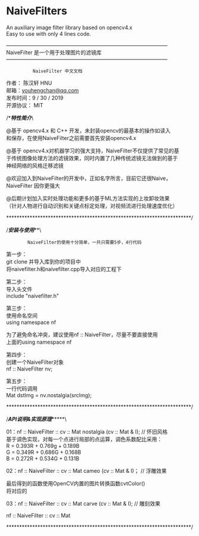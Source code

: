 # NaiveFilters
An auxiliary image filter library based on opencv4.x  
Easy to use with only 4 lines code.
  
———————————————————————————————    
	       NaiveFilter 是一个用于处理图片的滤镜库   
———————————————————————————————  
  
		      NaiveFilter 中文文档  
  
作者： 陈汉轩 HNU  
邮箱：youhengchan@qq.com  
发布时间：9 / 30 / 2019  
开源协议： MIT    
  
/********************************特性简介*******************************\  
  
@基于 opencv4.x 和 C++ 开发，未封装opencv的最基本的操作如读入  
和保存，在使用NaiveFilter之前需要首先安装opencv4.x  
  
@基于 opencv4.x对机器学习的强大支持，NaiveFilter不仅提供了常见的基  
于传统图像处理方法的滤镜效果，同时内置了几种传统滤镜无法做到的基于  
神经网络的风格迁移滤镜  
  
@欢迎加入到NaiveFilter的开发中，正如名字所言，目前它还很Naive，  
NaiveFilter 因你更强大  
  
@后期计划加入实时处理功能和更多的基于ML方法实现的上妆卸妆效果  
（针对人物进行自动识别和关键点标定处理，对视频流进行处理速度优化）  
  
\***********************************************************************/  
  
  
  
/*****************************安装与使用*******************************\  
       
            NaiveFilter的使用十分简单，一共只需要5步，4行代码  
  
第一步：  
git clone 并导入库到你的项目中  
将naivefilter.h和naivefilter.cpp导入对应的工程下  
  
第二步：  
导入头文件  
include "naivefilter.h"  
  
第三步：  
使用命名空间  
using namespace nf  
  
为了避免命名冲突，建议使用nf :: NaiveFilter，尽量不要直接使用  
上面的using namespace nf  
  
第四步：  
创建一个NaiveFilter对象  
nf :: NaiveFilter nv;  
  
第五步：  
一行代码调用  
Mat dstImg = nv.nostalgia(srcImg);  
  
\***********************************************************************/  
  
  
  
  
/***********************API说明&实现原理****************************\    
  
01：nf :: NaiveFilter :: cv :: Mat nostalgia (cv :: Mat & I);  // 怀旧风格  
基于调色实现，对每一个点进行局部的点运算，调色系数配比采用：  
R = 0.393R + 0.769g + 0.189B  
G = 0.349R + 0.686G + 0.168B  
B = 0.272R + 0.534G + 0.131B  
  
02：nf :: NaiveFilter :: cv :: Mat cameo (cv :: Mat & I)； // 浮雕效果  
  
最后得到的函数使用OpenCV内置的图片转换函数cvtColor()  
将对应的  
  
03：nf :: NaiveFilter :: cv :: Mat carve (cv :: Mat & I);  // 雕刻效果  
  
nf :: NaiveFilter :: cv :: Mat   
  
  
\***********************************************************************/  




